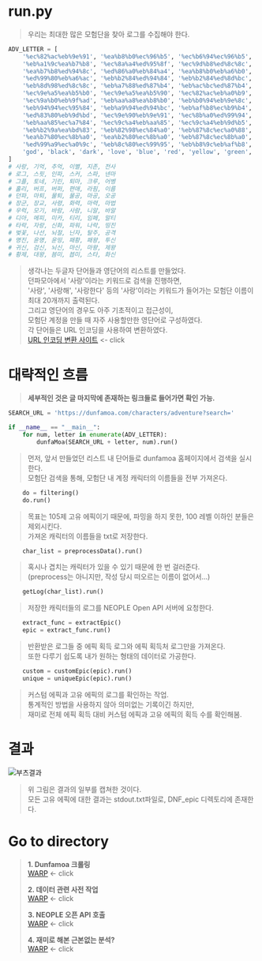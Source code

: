 # run.py

> 우리는 최대한 많은 모험단을 찾아 로그를 수집해야 한다.  
```python
ADV_LETTER = [
    '%ec%82%ac%eb%9e%91', '%ea%b8%b0%ec%96%b5', '%ec%b6%94%ec%96%b5', '%ec%9d%b4%eb%b3%84', '%ec%a7%80%ec%a1%b4', '%ec%a0%84%ec%82%ac',\
    '%eb%a1%9c%ea%b7%b8', '%ec%8a%a4%ed%95%8f', '%ec%9d%b8%ed%8c%8c', '%ec%8a%a4%ec%bb%a4', '%ec%8a%a4%ed%8c%8c', '%eb%84%a8%eb%a7%88',\
    '%ea%b7%b8%ed%94%8c', '%ed%86%a0%eb%84%a4', '%ea%b8%b0%eb%a6%b0', '%ed%87%b4%eb%a7%88', '%ed%81%ac%eb%a3%a8', '%ec%96%b4%eb%b2%b5',\
    '%ed%99%80%eb%a6%ac', '%eb%b2%84%ed%94%84', '%eb%b2%84%ed%8d%bc', '%ed%8e%b8%ec%95%a0', '%eb%9d%bc%ed%95%8c', '%ec%9d%b4%eb%a6%84',\
    '%eb%8d%98%ed%8c%8c', '%eb%a7%88%ed%87%b4', '%eb%ac%bc%ed%87%b4', '%eb%ac%bc%ea%b3%b5', '%eb%a7%88%ea%b3%b5', '%ec%98%a4%ea%b3%b5',\
    '%ec%9e%a5%ea%b5%b0', '%ec%9e%a5%ea%b5%90', '%ec%82%ac%eb%a0%b9', '%ed%99%94%eb%a0%a5', '%eb%a7%88%eb%a0%a5', '%eb%a7%88%eb%b2%95',\
    '%ec%9a%b0%eb%9f%ad', '%eb%aa%a8%ea%b8%b0', '%eb%b0%94%eb%9e%8c', '%ec%82%ac%eb%9e%8c', '%eb%8b%88%ec%95%8c', '%eb%b0%94%ec%95%8c',\
    '%eb%94%94%ec%95%84', '%eb%a9%94%ed%94%bc', '%eb%af%b8%ec%b9%b4', '%ed%8b%b0%eb%a6%ac', '%ec%9e%84%ed%8e%98', '%eb%a7%90%ed%8b%b0',\
    '%ed%83%80%eb%9d%bd', '%ec%9e%90%eb%9e%91', '%ec%8b%a0%ed%99%94', '%ed%8c%8c%ec%9b%8c', '%eb%82%98%eb%9d%bd', '%eb%9d%b5%ec%a7%84',\
    '%eb%aa%85%ec%a7%84', '%ec%9c%a4%eb%aa%85', '%ec%9c%a4%eb%9d%b5', '%ed%8c%a8%ed%99%a9', '%ed%8c%a8%ec%99%95', '%ed%88%ac%ec%8b%a0',\
    '%eb%b2%9a%ea%bd%83', '%eb%82%98%ec%84%a0', '%eb%87%8c%ec%a0%88', '%eb%8b%8c%ec%9e%90', '%ed%83%88%ec%a3%bc', '%ea%b3%b5%ea%b2%a9',\
    '%ea%b7%80%ec%8b%a0', '%ea%b2%80%ec%8b%a0', '%eb%87%8c%ec%8b%a0', '%eb%a7%88%ec%8b%a0', '%eb%a7%88%ec%99%95', '%ec%a0%9c%ec%99%95',\
    '%ed%99%a9%ec%a0%9c', '%eb%8c%80%ec%99%95', '%eb%b8%9c%eb%af%b8', '%eb%b8%9d%eb%af%b8', '%ec%8a%a4%ed%83%80', '%ed%99%94%ec%8b%a0',\
    'god', 'black', 'dark', 'love', 'blue', 'red', 'yellow', 'green', 'sky', 'wind', 'water', 'fire', 'flame', 'bomb', 'air', 'hi', 'bye', 'iu', 'a'
]
# 사랑, 기억, 추억, 이별, 지존, 전사
# 로그, 스핏, 인파, 스커, 스파, 넨마
# 그플, 토네, 기린, 퇴마, 크루, 어벵
# 홀리, 버프, 버퍼, 편애, 라핌, 이름
# 던파, 마퇴, 물퇴, 물공, 마공, 오공
# 장군, 장교, 사령, 화력, 마력, 마법
# 우럭, 모기, 바람, 사람, 니알, 바알
# 디아, 메피, 미카, 티리, 임페, 말티
# 타락, 자랑, 신화, 파워, 나락, 띵진
# 벚꽃, 나선, 뇌절, 닌자, 탈주, 공격
# 명진, 윤명, 윤띵, 패황, 패왕, 투신
# 귀신, 검신, 뇌신, 마신, 마왕, 제왕
# 황제, 대왕, 븜미, 븝미, 스타, 화신
```  
> 생각나는 두글자 단어들과 영단어의 리스트를 만들었다.  
> 던파모아에서 '사랑'이라는 키워드로 검색을 진행하면,  
> '사랑', '사랑해', '사랑한다' 등의 '사랑'이라는 키워드가 들어가는 모험단 이름이  
> 최대 20개까지 출력된다.  
> 그리고 영단어의 경우도 아주 기초적이고 접근성이,  
> 모험단 계정을 만들 때 자주 사용할만한 영단어로 구성하였다.  
> 각 단어들은 URL 인코딩을 사용하여 변환하였다.  
> [URL 인코딩 변환 사이트](https://www.convertstring.com/ko/EncodeDecode/UrlEncode) <- click  
>  
# 대략적인 흐름  
> **세부적인 것은 글 마지막에 존재하는 링크들로 들어가면 확인 가능.**  
```python
SEARCH_URL = 'https://dunfamoa.com/characters/adventure?search='

if __name__ == "__main__":
    for num, letter in enumerate(ADV_LETTER):
        dunfaMoa(SEARCH_URL + letter, num).run()
```  
>  
> 먼저, 앞서 만들었던 리스트 내 단어들로 dunfamoa 홈페이지에서 검색을 실시한다.  
> 모험단 검색을 통해, 모험단 내 계정 캐릭터의 이름들을 전부 가져온다.    
>  
```python
    do = filtering()
    do.run()
```  
>   
> 목표는 105제 고유 에픽이기 때문에, 파밍을 하지 못한, 100 레벨 이하인 분들은 제외시킨다.  
> 가져온 캐릭터의 이름들을 txt로 저장한다.  
>   
```python
    char_list = preprocessData().run()
```  
>   
> 혹시나 겹치는 캐릭터가 있을 수 있기 때문에 한 번 걸러준다.  
> (preprocess는 아니지만, 작성 당시 떠오르는 이름이 없어서...)  
>   
```python
    getLog(char_list).run()
```  
>   
> 저장한 캐릭터들의 로그를 NEOPLE Open API 서버에 요청한다.  
>   
```python
    extract_func = extractEpic()
    epic = extract_func.run()
```  
>   
> 반환받은 로그들 중 에픽 획득 로그와 에픽 획득처 로그만을 가져온다.  
> 또한 다루기 쉽도록 내가 원하는 형태의 데이터로 가공한다.  
>    
```python
    custom = customEpic(epic).run()
    unique = uniqueEpic(epic).run()
```  
>   
> 커스텀 에픽과 고유 에픽의 로그를 확인하는 작업.  
> 통계적인 방법을 사용하지 않아 의미없는 기록이긴 하지만,  
> 재미로 전체 에픽 획득 대비 커스텀 에픽과 고유 에픽의 획득 수를 확인해봄.  
>   
# 결과
![부츠결과](https://user-images.githubusercontent.com/98927470/170869911-54daf68b-328a-4878-b7ad-68a663c0767e.PNG)  
>   
> 위 그림은 결과의 일부를 캡쳐한 것이다.  
> 모든 고유 에픽에 대한 결과는 stdout.txt파일로, DNF_epic 디렉토리에 존재한다.
>   
# Go to directory  
  
> **1. Dunfamoa 크롤링**  
> [WARP](https://github.com/Gauguin94/DNF_crawling/tree/main/DNF_epic/crawling) <- click  
>   
> **2. 데이터 관련 사전 작업**  
> [WARP](https://github.com/Gauguin94/DNF_crawling/tree/main/DNF_epic/data) <- click  
>   
> **3. NEOPLE 오픈 API 호출**  
> [WARP](https://github.com/Gauguin94/DNF_crawling/tree/main/DNF_epic/getAPI) <- click  
>   
> **4. 재미로 해본 근본없는 분석?**  
> [WARP](https://github.com/Gauguin94/DNF_crawling/tree/main/DNF_epic/analyze) <- click  
